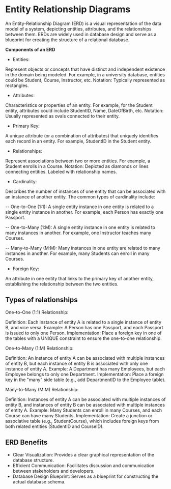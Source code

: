 # Entity Relationship Diagrams

An Entity-Relationship Diagram (ERD) is a visual representation of the data model of a system, depicting entities, attributes, and the relationships between them. ERDs are widely used in database design and serve as a blueprint for creating the structure of a relational database.

**Components of an ERD**

- Entities:

Represent objects or concepts that have distinct and independent existence in the domain being modeled. For example, in a university database, entities could be Student, Course, Instructor, etc.
Notation: Typically represented as rectangles.

- Attributes:

Characteristics or properties of an entity. For example, for the Student entity, attributes could include StudentID, Name, DateOfBirth, etc.
Notation: Usually represented as ovals connected to their entity.

- Primary Key:

A unique attribute (or a combination of attributes) that uniquely identifies each record in an entity. For example, StudentID in the Student entity.

- Relationships:

Represent associations between two or more entities. For example, a Student enrolls in a Course.
Notation: Depicted as diamonds or lines connecting entities. Labeled with relationship names.

- Cardinality:

Describes the number of instances of one entity that can be associated with an instance of another entity. The common types of cardinality include:

-- One-to-One (1:1): A single entity instance in one entity is related to a single entity instance in another. For example, each Person has exactly one Passport.
  
-- One-to-Many (1:M): A single entity instance in one entity is related to many instances in another. For example, one Instructor teaches many Courses.
  
-- Many-to-Many (M:M): Many instances in one entity are related to many instances in another. For example, many Students can enroll in many Courses.

- Foreign Key:

An attribute in one entity that links to the primary key of another entity, establishing the relationship between the two entities.

## Types of relationships

One-to-One (1:1) Relationship:

Definition: Each instance of entity A is related to a single instance of entity B, and vice versa.
Example: A Person has one Passport, and each Passport is issued to only one Person.
Implementation: Place a foreign key in one of the tables with a UNIQUE constraint to ensure the one-to-one relationship.

One-to-Many (1:M) Relationship:

Definition: An instance of entity A can be associated with multiple instances of entity B, but each instance of entity B is associated with only one instance of entity A.
Example: A Department has many Employees, but each Employee belongs to only one Department.
Implementation: Place a foreign key in the "many" side table (e.g., add DepartmentID to the Employee table).

Many-to-Many (M:M) Relationship:

Definition: Instances of entity A can be associated with multiple instances of entity B, and instances of entity B can be associated with multiple instances of entity A.
Example: Many Students can enroll in many Courses, and each Course can have many Students.
Implementation: Create a junction or associative table (e.g., StudentCourse), which includes foreign keys from both related entities (StudentID and CourseID).

## ERD Benefits

- Clear Visualization: Provides a clear graphical representation of the database structure.
- Efficient Communication: Facilitates discussion and communication between stakeholders and developers.
- Database Design Blueprint: Serves as a blueprint for constructing the actual database schema.
